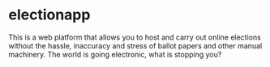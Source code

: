 # electionapp
This is a web platform that allows you to host and carry out online elections without the hassle, inaccuracy and stress of ballot papers and other manual machinery. The world is going electronic, what is stopping you?
